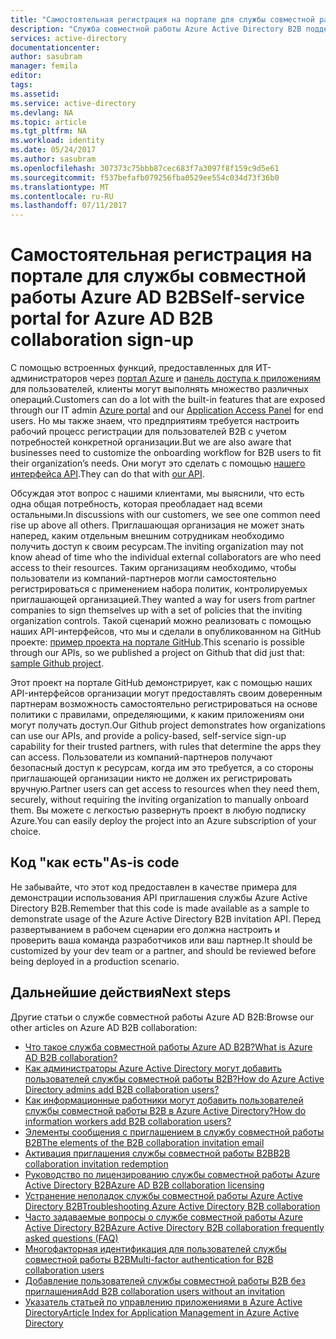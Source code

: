 ```yaml
---
title: "Самостоятельная регистрация на портале для службы совместной работы Azure Active Directory B2B | Документация Майкрософт"
description: "Служба совместной работы Azure Active Directory B2B поддерживает взаимодействие между компаниями, позволяя предоставлять бизнес-партнерам выборочный доступ к вашим корпоративным приложениям."
services: active-directory
documentationcenter: 
author: sasubram
manager: femila
editor: 
tags: 
ms.assetid: 
ms.service: active-directory
ms.devlang: NA
ms.topic: article
ms.tgt_pltfrm: NA
ms.workload: identity
ms.date: 05/24/2017
ms.author: sasubram
ms.openlocfilehash: 307373c75bbb87cec683f7a3097f8f159c9d5e61
ms.sourcegitcommit: f537befafb079256fba0529ee554c034d73f36b0
ms.translationtype: MT
ms.contentlocale: ru-RU
ms.lasthandoff: 07/11/2017
---
```

# <a name="self-service-portal-for-azure-ad-b2b-collaboration-sign-up"></a><span data-ttu-id="01693-103">Самостоятельная регистрация на портале для службы совместной работы Azure AD B2B</span><span class="sxs-lookup"><span data-stu-id="01693-103">Self-service portal for Azure AD B2B collaboration sign-up</span></span>

<span data-ttu-id="01693-104">С помощью встроенных функций, предоставленных для ИТ-администраторов через [портал Azure](https://portal.azure.com) и [панель доступа к приложениям](https://myapps.microsoft.com) для пользователей, клиенты могут выполнять множество различных операций.</span><span class="sxs-lookup"><span data-stu-id="01693-104">Customers can do a lot with the built-in features that are exposed through our IT admin [Azure portal](https://portal.azure.com) and our [Application Access Panel](https://myapps.microsoft.com) for end users.</span></span> <span data-ttu-id="01693-105">Но мы также знаем, что предприятиям требуется настроить рабочий процесс регистрации для пользователей B2B с учетом потребностей конкретной организации.</span><span class="sxs-lookup"><span data-stu-id="01693-105">But we are also aware that businesses need to customize the onboarding workflow for B2B users to fit their organization’s needs.</span></span> <span data-ttu-id="01693-106">Они могут это сделать с помощью [нашего интерфейса API](https://developer.microsoft.com/graph/docs/api-reference/v1.0/resources/invitation).</span><span class="sxs-lookup"><span data-stu-id="01693-106">They can do that with [our API](https://developer.microsoft.com/graph/docs/api-reference/v1.0/resources/invitation).</span></span>

<span data-ttu-id="01693-107">Обсуждая этот вопрос с нашими клиентами, мы выяснили, что есть одна общая потребность, которая преобладает над всеми остальными.</span><span class="sxs-lookup"><span data-stu-id="01693-107">In discussions with our customers, we see one common need rise up above all others.</span></span> <span data-ttu-id="01693-108">Приглашающая организация не может знать наперед, каким отдельным внешним сотрудникам необходимо получить доступ к своим ресурсам.</span><span class="sxs-lookup"><span data-stu-id="01693-108">The inviting organization may not know ahead of time who the individual external collaborators are who need access to their resources.</span></span> <span data-ttu-id="01693-109">Таким организациям необходимо, чтобы пользователи из компаний-партнеров могли самостоятельно регистрироваться с применением набора политик, контролируемых приглашающей организацией.</span><span class="sxs-lookup"><span data-stu-id="01693-109">They wanted a way for users from partner companies to  sign themselves up with a set of policies that the inviting organization controls.</span></span> <span data-ttu-id="01693-110">Такой сценарий можно реализовать с помощью наших API-интерфейсов, что мы и сделали в опубликованном на GitHub проекте: [пример проекта на портале GitHub](https://github.com/Azure/active-directory-dotnet-graphapi-b2bportal-web).</span><span class="sxs-lookup"><span data-stu-id="01693-110">This scenario is possible through our APIs,  so we published a project on Github that did just that: [sample Github project](https://github.com/Azure/active-directory-dotnet-graphapi-b2bportal-web).</span></span>

<span data-ttu-id="01693-111">Этот проект на портале GitHub демонстрирует, как с помощью наших API-интерфейсов организации могут предоставлять своим доверенным партнерам возможность самостоятельно регистрироваться на основе политики с правилами, определяющими, к каким приложениям они могут получать доступ.</span><span class="sxs-lookup"><span data-stu-id="01693-111">Our Github project demonstrates how organizations can use our APIs, and provide a policy-based, self-service sign-up capability for their trusted partners, with rules that determine the apps they can access.</span></span> <span data-ttu-id="01693-112">Пользователи из компаний-партнеров получают безопасный доступ к ресурсам, когда им это требуется, а со стороны приглашающей организации никто не должен их регистрировать вручную.</span><span class="sxs-lookup"><span data-stu-id="01693-112">Partner users can get access to resources when they need them, securely, without requiring the inviting organization to manually onboard them.</span></span> <span data-ttu-id="01693-113">Вы можете с легкостью развернуть проект в любую подписку Azure.</span><span class="sxs-lookup"><span data-stu-id="01693-113">You can easily deploy the project into an Azure subscription of your choice.</span></span>

## <a name="as-is-code"></a><span data-ttu-id="01693-114">Код "как есть"</span><span class="sxs-lookup"><span data-stu-id="01693-114">As-is code</span></span>

<span data-ttu-id="01693-115">Не забывайте, что этот код предоставлен в качестве примера для демонстрации использования API приглашения службы Azure Active Directory B2B.</span><span class="sxs-lookup"><span data-stu-id="01693-115">Remember that this code is made available as a sample to demonstrate usage of the Azure Active Directory B2B invitation API.</span></span> <span data-ttu-id="01693-116">Перед развертыванием в рабочем сценарии его должна настроить и проверить ваша команда разработчиков или ваш партнер.</span><span class="sxs-lookup"><span data-stu-id="01693-116">It should be customized by your dev team or a partner, and should be reviewed before being deployed in a production scenario.</span></span>

## <a name="next-steps"></a><span data-ttu-id="01693-117">Дальнейшие действия</span><span class="sxs-lookup"><span data-stu-id="01693-117">Next steps</span></span>

<span data-ttu-id="01693-118">Другие статьи о службе совместной работы Azure AD B2B:</span><span class="sxs-lookup"><span data-stu-id="01693-118">Browse our other articles on Azure AD B2B collaboration:</span></span>
* [<span data-ttu-id="01693-119">Что такое служба совместной работы Azure AD B2B?</span><span class="sxs-lookup"><span data-stu-id="01693-119">What is Azure AD B2B collaboration?</span></span>](active-directory-b2b-what-is-azure-ad-b2b.md)
* [<span data-ttu-id="01693-120">Как администраторы Azure Active Directory могут добавить пользователей службы совместной работы B2B?</span><span class="sxs-lookup"><span data-stu-id="01693-120">How do Azure Active Directory admins add B2B collaboration users?</span></span>](active-directory-b2b-admin-add-users.md)
* [<span data-ttu-id="01693-121">Как информационные работники могут добавить пользователей службы совместной работы B2B в Azure Active Directory?</span><span class="sxs-lookup"><span data-stu-id="01693-121">How do information workers add B2B collaboration users?</span></span>](active-directory-b2b-iw-add-users.md)
* [<span data-ttu-id="01693-122">Элементы сообщения с приглашением в службу совместной работы B2B</span><span class="sxs-lookup"><span data-stu-id="01693-122">The elements of the B2B collaboration invitation email</span></span>](active-directory-b2b-invitation-email.md)
* [<span data-ttu-id="01693-123">Активация приглашения службы совместной работы B2B</span><span class="sxs-lookup"><span data-stu-id="01693-123">B2B collaboration invitation redemption</span></span>](active-directory-b2b-redemption-experience.md)
* [<span data-ttu-id="01693-124">Руководство по лицензированию службы совместной работы Azure Active Directory B2B</span><span class="sxs-lookup"><span data-stu-id="01693-124">Azure AD B2B collaboration licensing</span></span>](active-directory-b2b-licensing.md)
* [<span data-ttu-id="01693-125">Устранение неполадок службы совместной работы Azure Active Directory B2B</span><span class="sxs-lookup"><span data-stu-id="01693-125">Troubleshooting Azure Active Directory B2B collaboration</span></span>](active-directory-b2b-troubleshooting.md)
* [<span data-ttu-id="01693-126">Часто задаваемые вопросы о службе совместной работы Azure Active Directory B2B</span><span class="sxs-lookup"><span data-stu-id="01693-126">Azure Active Directory B2B collaboration frequently asked questions (FAQ)</span></span>](active-directory-b2b-faq.md)
* [<span data-ttu-id="01693-127">Многофакторная идентификация для пользователей службы совместной работы B2B</span><span class="sxs-lookup"><span data-stu-id="01693-127">Multi-factor authentication for B2B collaboration users</span></span>](active-directory-b2b-mfa-instructions.md)
* [<span data-ttu-id="01693-128">Добавление пользователей службы совместной работы B2B без приглашения</span><span class="sxs-lookup"><span data-stu-id="01693-128">Add B2B collaboration users without an invitation</span></span>](active-directory-b2b-add-user-without-invite.md)
* [<span data-ttu-id="01693-129">Указатель статьей по управлению приложениями в Azure Active Directory</span><span class="sxs-lookup"><span data-stu-id="01693-129">Article Index for Application Management in Azure Active Directory</span></span>](active-directory-apps-index.md)